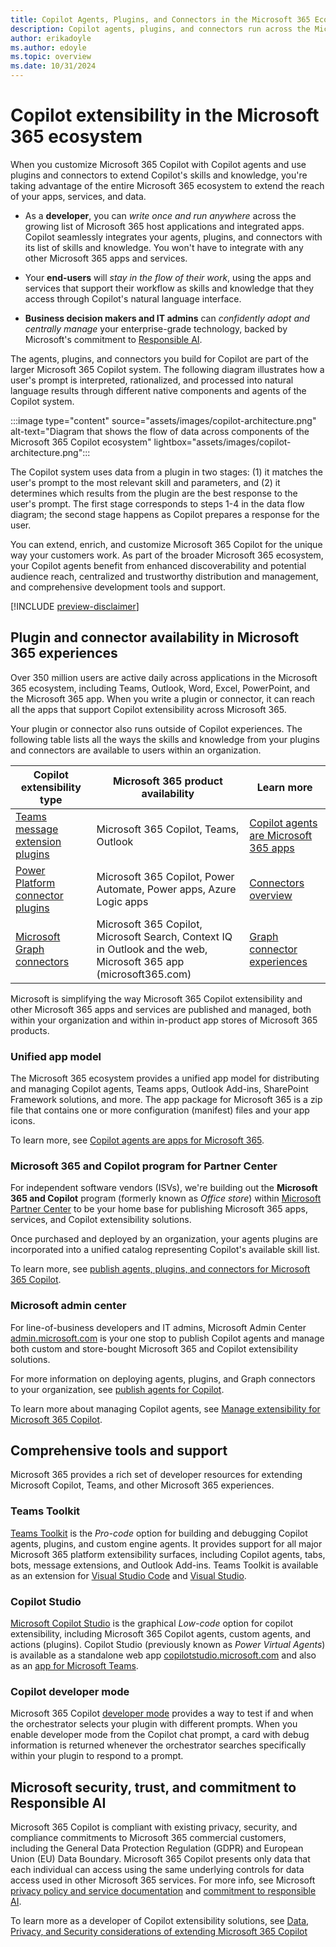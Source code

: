 ```yaml
---
title: Copilot Agents, Plugins, and Connectors in the Microsoft 365 Ecosystem
description: Copilot agents, plugins, and connectors run across the Microsoft 365 ecosystem. Learn how the Microsoft 365 ecosystem extends the reach of your apps, services, and data.
author: erikadoyle
ms.author: edoyle
ms.topic: overview
ms.date: 10/31/2024
---
```


# Copilot extensibility in the Microsoft 365 ecosystem

When you customize Microsoft 365 Copilot with Copilot agents and use plugins and connectors to extend Copilot's skills and knowledge, you're taking advantage of the entire Microsoft 365 ecosystem to extend the reach of your apps, services, and data.

- As a **developer**, you can *write once and run anywhere* across the growing list of Microsoft 365 host applications and integrated apps. Copilot seamlessly integrates your agents, plugins, and connectors with its list of skills and knowledge. You won't have to integrate with any other Microsoft 365 apps and services.

- Your **end-users** will *stay in the flow of their work*, using the apps and services that support their workflow as skills and knowledge that they access through Copilot's natural language interface.

- **Business decision makers and IT admins** can *confidently adopt and centrally manage* your enterprise-grade technology, backed by Microsoft's commitment to [Responsible AI](#microsoft-security-trust-and-commitment-to-responsible-ai).

The agents, plugins, and connectors you build for Copilot are part of the larger Microsoft 365 Copilot system. The following diagram illustrates how a user's prompt is interpreted, rationalized, and processed into natural language results through different native components and agents of the Copilot system.

:::image type="content" source="assets/images/copilot-architecture.png" alt-text="Diagram that shows the flow of data across components of the Microsoft 365 Copilot ecosystem" lightbox="assets/images/copilot-architecture.png":::

The Copilot system uses data from a plugin in two stages: (1) it matches the user's prompt to the most relevant skill and parameters, and (2) it determines which results from the plugin are the best response to the user's prompt. The first stage corresponds to steps 1-4 in the data flow diagram; the second stage happens as Copilot prepares a response for the user.

You can extend, enrich, and customize Microsoft 365 Copilot for the unique way your customers work. As part of the broader Microsoft 365 ecosystem, your Copilot agents benefit from enhanced discoverability and potential audience reach, centralized and trustworthy distribution and management, and comprehensive development tools and support.

[!INCLUDE [preview-disclaimer](includes/preview-disclaimer.md)]

## Plugin and connector availability in Microsoft 365 experiences

Over 350 million users are active daily across applications in the Microsoft 365 ecosystem, including Teams, Outlook, Word, Excel, PowerPoint, and the Microsoft 365 app. When you write a plugin or connector, it can reach all the apps that support Copilot extensibility across Microsoft 365.

Your plugin or connector also runs outside of Copilot experiences. The following table lists all the ways the skills and knowledge from your plugins and connectors are available to users within an organization.

|Copilot extensibility type|Microsoft 365 product availability|Learn more|
|----------|-----------|------------|
|[Teams message extension plugins](./overview-message-extension-bot.md)|Microsoft 365 Copilot, Teams, Outlook| [Copilot agents are Microsoft 365 apps](./agents-are-apps.md) |
|[Power Platform connector plugins](/connectors/connectors)|Microsoft 365 Copilot, Power Automate, Power apps, Azure Logic apps| [Connectors overview](/connectors/connectors)|
|[Microsoft Graph connectors](./overview-graph-connector.md)|Microsoft 365 Copilot, Microsoft Search, Context IQ in Outlook and the web, Microsoft 365 app (microsoft365.com)|[Graph connector experiences](/graph/connecting-external-content-experiences?context=%2Fmicrosoft-365-copilot%2Fextensibility%2Fcontext)|

Microsoft is simplifying the way Microsoft 365 Copilot extensibility and other Microsoft 365 apps and services are published and managed, both within your organization and within in-product app stores of Microsoft 365 products.

### Unified app model

The Microsoft 365 ecosystem provides a unified app model for distributing and managing Copilot agents, Teams apps, Outlook Add-ins, SharePoint Framework solutions, and more. The app package for Microsoft 365 is a zip file that contains one or more configuration (manifest) files and your app icons.

To learn more, see [Copilot agents are apps for Microsoft 365](agents-are-apps.md).

### Microsoft 365 and Copilot program for Partner Center

For independent software vendors (ISVs), we're building out the **Microsoft 365 and Copilot** program (formerly known as *Office store*) within [Microsoft Partner Center](https://partner.microsoft.com) to be your home base for publishing Microsoft 365 apps, services, and Copilot extensibility solutions.

Once purchased and deployed by an organization, your agents plugins are incorporated into a unified catalog representing Copilot's available skill list.

To learn more, see [publish agents, plugins, and connectors for Microsoft 365 Copilot](./publish.md).

### Microsoft admin center

For line-of-business developers and IT admins, Microsoft Admin Center [admin.microsoft.com](https://admin.microsoft.com) is your one stop to publish Copilot agents and manage both custom and store-bought Microsoft 365 and Copilot extensibility solutions.

For more information on deploying agents, plugins, and Graph connectors to your organization, see [publish agents for Copilot](./publish.md).

To learn more about managing Copilot agents, see [Manage extensibility for Microsoft 365 Copilot](manage.md).

## Comprehensive tools and support

Microsoft 365 provides a rich set of developer resources for extending Microsoft Copilot, Teams, and other Microsoft 365 experiences.

### Teams Toolkit

[Teams Toolkit](/microsoftteams/platform/toolkit/teams-toolkit-fundamentals)  is the *Pro-code* option for building and debugging Copilot agents, plugins, and custom engine agents. It provides support for all major Microsoft 365 platform extensibility surfaces, including Copilot agents, tabs, bots, message extensions, and Outlook Add-ins. Teams Toolkit is available as an extension for [Visual Studio Code](https://marketplace.visualstudio.com/items?itemName=TeamsDevApp.ms-teams-vscode-extension) and [Visual Studio](/microsoftteams/platform/toolkit/toolkit-v4/install-teams-toolkit-vs).

### Copilot Studio

[Microsoft Copilot Studio](/microsoft-copilot-studio/copilot-plugins-overview?context=%2Fmicrosoft-365-copilot%2Fextensibility%2Fcontext) is the graphical *Low-code* option for copilot extensibility, including Microsoft 365 Copilot agents, custom agents, and actions (plugins). Copilot Studio (previously known as *Power Virtual Agents*) is available as a standalone web app [copilotstudio.microsoft.com](https://copilotstudio.microsoft.com/) and also as an [app for Microsoft Teams](https://aka.ms/PVATeamsApp?azure-portal=true).

### Copilot developer mode

Microsoft 365 Copilot [developer mode](./debugging-copilot-plugin.md) provides a way to test if and when the orchestrator selects your plugin with different prompts. When you enable developer mode from the Copilot chat prompt, a card with debug information is returned whenever the orchestrator searches specifically within your plugin to respond to a prompt.

## Microsoft security, trust, and commitment to Responsible AI

Microsoft 365 Copilot is compliant with existing privacy, security, and compliance commitments to Microsoft 365 commercial customers, including the General Data Protection Regulation (GDPR) and European Union (EU) Data Boundary.  Microsoft 365 Copilot presents only data that each individual can access using the same underlying controls for data access used in other Microsoft 365 services. For more info, see Microsoft [privacy policy and service documentation](https://privacy.microsoft.com/) and [commitment to responsible AI](https://www.microsoft.com/ai/responsible-ai).

To learn more as a developer of Copilot extensibility solutions, see [Data, Privacy, and Security considerations of extending Microsoft 365 Copilot](./data-privacy-security.md)
